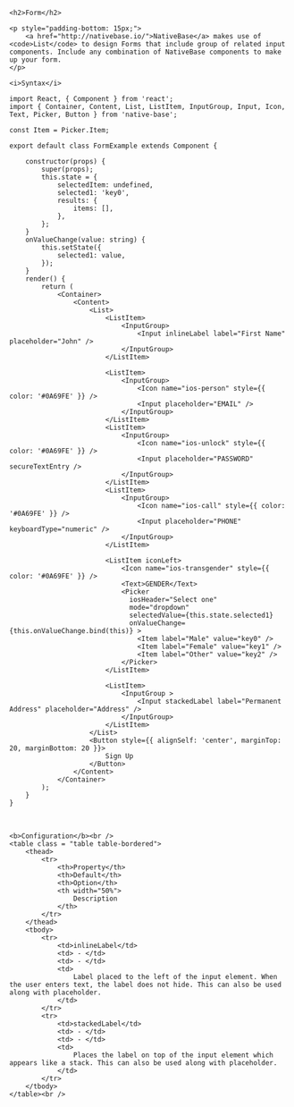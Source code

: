 <div class="section" id="form">

    <h2>Form</h2>

    <p style="padding-bottom: 15px;">
        <a href="http://nativebase.io/">NativeBase</a> makes use of <code>List</code> to design Forms that include group of related input components. Include any combination of NativeBase components to make up your form.
    </p>

    <i>Syntax</i>

<pre class="line-numbers"><code class="language-jsx">import React, { Component } from 'react';
import { Container, Content, List, ListItem, InputGroup, Input, Icon, Text, Picker, Button } from 'native-base';
​
const Item = Picker.Item;

export default class FormExample extends Component {

    constructor(props) {
        super(props);
        this.state = {
            selectedItem: undefined,
            selected1: 'key0',
            results: {
                items: [],
            },
        };
    }
    onValueChange(value: string) {
        this.setState({
            selected1: value,
        });
    }
    render() {
        return (
            &lt;Container>
                &lt;Content>
                    &lt;List>
                        &lt;ListItem>
                            &lt;InputGroup>
                                &lt;Input inlineLabel label="First Name" placeholder="John" />
                            &lt;/InputGroup>
                        &lt;/ListItem>

                        &lt;ListItem>
                            &lt;InputGroup>
                                &lt;Icon name="ios-person" style=&#123;{ color: '#0A69FE' }} />
                                &lt;Input placeholder="EMAIL" />
                            &lt;/InputGroup>
                        &lt;/ListItem>
                        &lt;ListItem>
                            &lt;InputGroup>
                                &lt;Icon name="ios-unlock" style=&#123;{ color: '#0A69FE' }} />
                                &lt;Input placeholder="PASSWORD" secureTextEntry />
                            &lt;/InputGroup>
                        &lt;/ListItem>
                        &lt;ListItem>
                            &lt;InputGroup>
                                &lt;Icon name="ios-call" style=&#123;{ color: '#0A69FE' }} />
                                &lt;Input placeholder="PHONE" keyboardType="numeric" />
                            &lt;/InputGroup>
                        &lt;/ListItem>

                        &lt;ListItem iconLeft>
                            &lt;Icon name="ios-transgender" style=&#123;{ color: '#0A69FE' }} />
                            &lt;Text>GENDER&lt;/Text>
                            &lt;Picker
                              iosHeader="Select one"
                              mode="dropdown"
                              selectedValue={this.state.selected1}
                              onValueChange={this.onValueChange.bind(this)} >
                                &lt;Item label="Male" value="key0" />
                                &lt;Item label="Female" value="key1" />
                                &lt;Item label="Other" value="key2" />
                            &lt;/Picker>
                        &lt;/ListItem>

                        &lt;ListItem>
                            &lt;InputGroup >
                                &lt;Input stackedLabel label="Permanent Address" placeholder="Address" />
                            &lt;/InputGroup>
                        &lt;/ListItem>
                    &lt;/List>
                    &lt;Button style=&#123;{ alignSelf: 'center', marginTop: 20, marginBottom: 20 }}>
                        Sign Up
                    &lt;/Button>
                &lt;/Content>
            &lt;/Container>
        );
    }
}</code></pre><br />

    <b>Configuration</b><br />
    <table class = "table table-bordered">
        <thead>
            <tr>
                <th>Property</th>
                <th>Default</th>
                <th>Option</th>
                <th width="50%">
                    Description
                </th>
            </tr>
        </thead>
        <tbody>
            <tr>
                <td>inlineLabel</td>
                <td> - </td>
                <td> - </td>
                <td>
                    Label placed to the left of the input element. When the user enters text, the label does not hide. This can also be used along with placeholder.
                </td>
            </tr>
            <tr>
                <td>stackedLabel</td>
                <td> - </td>
                <td> - </td>
                <td>
                    Places the label on top of the input element which appears like a stack. This can also be used along with placeholder.
                </td>
            </tr>
        </tbody>
    </table><br />


</div>
